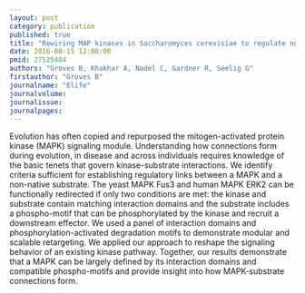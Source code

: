 ```yaml
---
layout: post
category: publication
published: true
title: "Rewiring MAP kinases in Saccharomyces cerevisiae to regulate novel targets through ubiquitination."
date: 2016-08-15 12:00:00
pmid: 27525484
authors: "Groves B, Khakhar A, Nadel C, Gardner R, Seelig G"
firstauthor: "Groves B"
journalname: "Elife"
journalvolume: 
journalissue: 
journalpages: 
---
```


Evolution has often copied and repurposed the mitogen-activated protein kinase (MAPK) signaling module. Understanding how connections form during evolution, in disease and across individuals requires knowledge of the basic tenets that govern kinase-substrate interactions. We identify criteria sufficient for establishing regulatory links between a MAPK and a non-native substrate. The yeast MAPK Fus3 and human MAPK ERK2 can be functionally redirected if only two conditions are met: the kinase and substrate contain matching interaction domains and the substrate includes a phospho-motif that can be phosphorylated by the kinase and recruit a downstream effector. We used a panel of interaction domains and phosphorylation-activated degradation motifs to demonstrate modular and scalable retargeting. We applied our approach to reshape the signaling behavior of an existing kinase pathway. Together, our results demonstrate that a MAPK can be largely defined by its interaction domains and compatible phospho-motifs and provide insight into how MAPK-substrate connections form.

